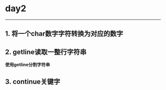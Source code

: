 # day2

---

## 1. 将一个char数字字符转换为对应的数字

## 2. getline读取一整行字符串

**使用getline分割字符串**

## 3. continue关键字



